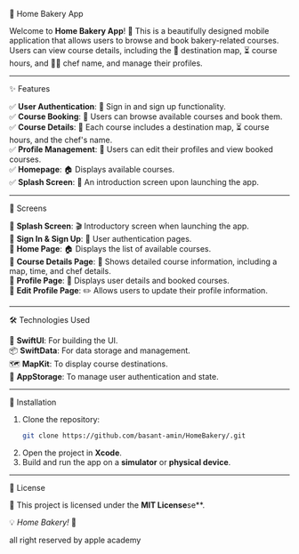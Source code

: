 🍰 Home Bakery App

Welcome to **Home Bakery App**! 🍪 This is a beautifully designed mobile application that allows users to browse and book bakery-related courses. Users can view course details, including the 📍 destination map, ⏳ course hours, and 👨‍🍳 chef name, and manage their profiles.

---

✨ Features

✅ **User Authentication**: 🔑 Sign in and sign up functionality.\
✅ **Course Booking**: 📅 Users can browse available courses and book them.\
✅ **Course Details**: 📍 Each course includes a destination map, ⏳ course hours, and the chef's name.\
✅ **Profile Management**: 👤 Users can edit their profiles and view booked courses.\
✅ **Homepage**: 🏠 Displays available courses.\
✅ **Splash Screen**: 🎉 An introduction screen upon launching the app.

---

📱 Screens

📌 **Splash Screen**: 🎬 Introductory screen when launching the app.\
📌 **Sign In & Sign Up**: 🔑 User authentication pages.\
📌 **Home Page**: 🏠 Displays the list of available courses.\
📌 **Course Details Page**: 📍 Shows detailed course information, including a map, time, and chef details.\
📌 **Profile Page**: 👤 Displays user details and booked courses.\
📌 **Edit Profile Page**: ✏️ Allows users to update their profile information.

---

 🛠️ Technologies Used

🚀 **SwiftUI**: For building the UI.\
📦 **SwiftData**: For data storage and management.\
🗺️ **MapKit**: To display course destinations.\
💾 **AppStorage**: To manage user authentication and state.

---

 🔧 Installation

1. Clone the repository:
   ```sh
   git clone https://github.com/basant-amin/HomeBakery/.git
   ```
2. Open the project in **Xcode**.
3. Build and run the app on a **simulator** or **physical device**.

---



 📜 License

📝 This project is licensed under the **MIT License**se\*\*.

💡 *Home Bakery!* 🍩

all right reserved by apple academy
